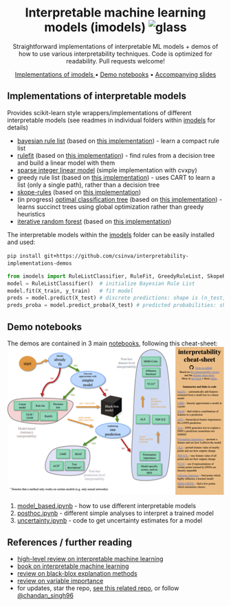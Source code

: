 <h1 align="center"> Interpretable machine learning models (imodels) <img src='https://svgshare.com/i/PDf.svg' title='glass' style="height:1em;"/></h1>
<p align="center"> Straightforward implementations of interpretable ML models + demos of how to use various interpretability techniques. Code is optimized for readability. Pull requests welcome!
</p>

<p align="center">
  <a href="#implementations-of-interpretable-models"> Implementations of imodels </a> •
  <a href="#demo-notebooks">Demo notebooks</a> •
  <a href="https://docs.google.com/presentation/d/1RIdbV279r20marRrN0b1bu2z9STkrivsMDa_Dauk8kE/present">Accompanying slides</a>
</p>


## Implementations of interpretable models
Provides scikit-learn style wrappers/implementations of different interpretable models (see readmes in individual folders within [imodels](imodels) for details)

- [bayesian rule list](https://arxiv.org/abs/1602.08610) (based on [this implementation](https://github.com/tmadl/sklearn-expertsys)) - learn a compact rule list
- [rulefit](http://statweb.stanford.edu/~jhf/ftp/RuleFit.pdf) (based on [this implementation](https://github.com/christophM/rulefit)) - find rules from a decision tree and build a linear model with them
- [sparse integer linear model](https://link.springer.com/article/10.1007/s10994-015-5528-6) (simple implementation with cvxpy)
- greedy rule list (based on [this implementation](https://medium.com/@penggongting/implementing-decision-tree-from-scratch-in-python-c732e7c69aea)) - uses CART to learn a list (only a single path), rather than a decision tree
- [skope-rules](https://github.com/scikit-learn-contrib/skope-rules) (based on [this implementation](https://github.com/scikit-learn-contrib/skope-rules))
- (in progress) [optimal classification tree](https://link.springer.com/article/10.1007/s10994-017-5633-9) (based on [this implementation](https://github.com/pan5431333/pyoptree)) - learns succinct trees using global optimization rather than greedy heuristics
- [iterative random forest](https://www.pnas.org/content/115/8/1943) (based on [this implementation](https://github.com/Yu-Group/iterative-Random-Forest))

The interpretable models within the [imodels](imodels) folder can be easily installed and used:

`pip install git+https://github.com/csinva/interpretability-implementations-demos`

```python
from imodels import RuleListClassifier, RuleFit, GreedyRuleList, SkopeRules, SLIM, IRFClassifier
model = RuleListClassifier()  # initialize Bayesian Rule List
model.fit(X_train, y_train)   # fit model
preds = model.predict(X_test) # discrete predictions: shape is (n_test, 1)
preds_proba = model.predict_proba(X_test) # predicted probabilities: shape is (n_test, n_classes)
```

## Demo notebooks
The demos are contained in 3 main [notebooks](notebooks), following this cheat-sheet:![cheat_sheet](cheat_sheet.png)

1. [model_based.ipynb](notebooks/1_model_based.ipynb) - how to use different interpretable models
2. [posthoc.ipynb](notebooks/2_posthoc.ipynb) - different simple analyses to interpret a trained model
3. [uncertainty.ipynb](notebooks/3_uncertainty.ipynb) - code to get uncertainty estimates for a model



## References / further reading

- [high-level review on interpretable machine learning](https://arxiv.org/abs/1901.04592)
- [book on interpretable machine learning](https://christophm.github.io/interpretable-ml-book/)
- [review on black-blox explanation methods](https://hal.inria.fr/hal-02131174v2/document)
- [review on variable importance](https://www.sciencedirect.com/science/article/pii/S0951832015001672)
- for updates, star the repo, [see this related repo](https://github.com/csinva/csinva.github.io), or follow [@chandan_singh96](https://twitter.com/chandan_singh96)
